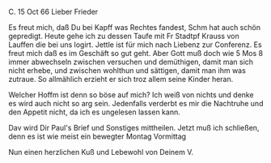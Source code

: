  C. 15 Oct 66
Lieber Frieder

Es freut mich, daß Du bei Kapff was Rechtes fandest, Schm hat auch schön gepredigt. Heute gehe ich zu dessen Taufe mit Fr Stadtpf Krauss von Lauffen die bei uns logirt. Jettle ist für mich nach Liebenz zur Conferenz. 
Es freut mich daß es im Geschäft so gut geht. Aber Gott muß doch wie 5 Mos 8 immer abwechseln zwischen versuchen und demüthigen, damit man sich nicht erhebe, und zwischen wohlthun und sättigen, damit man ihm was zutraue. So allmählich erzieht er sich troz allem seine Kinder heran.

Welcher Hoffm ist denn so böse auf mich? Ich weiß von nichts und denke es wird auch nicht so arg sein. Jedenfalls verderbt es mir die Nachtruhe und den Appetit nicht, da ich es ungelesen lassen kann.

Dav wird Dir Paul's Brief und Sonstiges mittheilen. Jetzt muß ich schließen, denn es ist wie meist ein bewegter Montag Vormittag

Nun einen herzlichen Kuß und Lebewohl von
 Deinem V.
